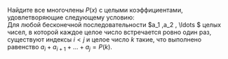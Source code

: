 Найдите все многочлены $P(x)$ с целыми коэффициентами, удовлетворяющие следующему условию:
<br/>
Для любой бесконечной последовательности $a_1 ,a_2 , \ldots $ целых чисел, в которой каждое целое число встречается ровно один раз, существуют индексы  $i < j$ и целое число $k$ такие, что выполнено равенство $a_i +a_{i+1} +\ldots +a_j = P(k)$.